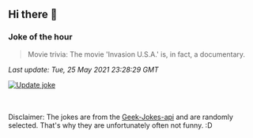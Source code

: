 ## Hi there 👋

### Joke of the hour
<!-- joke -->
>Movie trivia: The movie 'Invasion U.S.A.' is, in fact, a documentary.
<!-- /joke -->

*Last update: Tue, 25 May 2021 23:28:29 GMT*

[![Update joke](https://github.com/nclskfm/nclskfm/actions/workflows/joke.yml/badge.svg)](https://github.com/nclskfm/nclskfm/actions/workflows/joke.yml)

<br><br>
Disclaimer: The jokes are from the [Geek-Jokes-api](https://github.com/sameerkumar18/geek-joke-api) and are randomly selected. That's why they are unfortunately often not funny. :D
